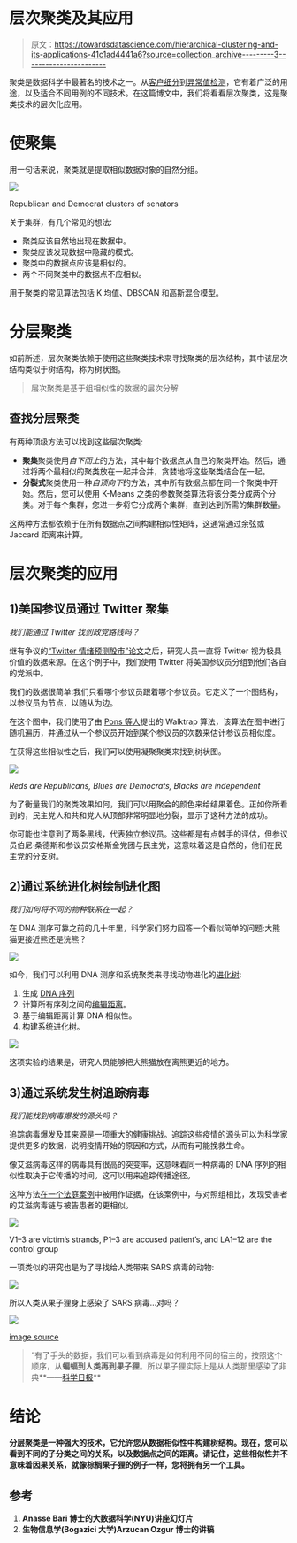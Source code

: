 # 层次聚类及其应用

> 原文：<https://towardsdatascience.com/hierarchical-clustering-and-its-applications-41c1ad4441a6?source=collection_archive---------3----------------------->

聚类是数据科学中最著名的技术之一。从[客户细分](/clustering-algorithms-for-customer-segmentation-af637c6830ac)到[异常值检测](https://www.datadoghq.com/blog/outlier-detection-algorithms-at-datadog/)，它有着广泛的用途，以及适合不同用例的不同技术。在这篇博文中，我们将看看层次聚类，这是聚类技术的层次化应用。

# 使聚集

用一句话来说，聚类就是提取相似数据对象的自然分组。

![](img/36e7bba14857676d7b6f1c0c6d470559.png)

Republican and Democrat clusters of senators

关于集群，有几个常见的想法:

*   聚类应该自然地出现在数据中。
*   聚类应该发现数据中隐藏的模式。
*   聚类中的数据点应该是相似的。
*   两个不同聚类中的数据点不应相似。

用于聚类的常见算法包括 K 均值、DBSCAN 和高斯混合模型。

# 分层聚类

如前所述，层次聚类依赖于使用这些聚类技术来寻找聚类的层次结构，其中该层次结构类似于树结构，称为树状图。

> 层次聚类是基于组相似性的数据的层次分解

## 查找分层聚类

有两种顶级方法可以找到这些层次聚类:

*   **聚集**聚类使用*自下而上*的方法，其中每个数据点从自己的聚类开始。然后，通过将两个最相似的聚类放在一起并合并，贪婪地将这些聚类结合在一起。
*   **分裂式**聚类使用一种*自顶向下*的方法，其中所有数据点都在同一个聚类中开始。然后，您可以使用 K-Means 之类的参数聚类算法将该分类分成两个分类。对于每个集群，您进一步将它分成两个集群，直到达到所需的集群数量。

这两种方法都依赖于在所有数据点之间构建相似性矩阵，这通常通过余弦或 Jaccard 距离来计算。

# 层次聚类的应用

## 1)美国参议员通过 Twitter 聚集

*我们能通过 Twitter 找到政党路线吗？*

继有争议的[“Twitter 情绪预测股市”论文](https://www.sciencedirect.com/science/article/pii/S187775031100007X)之后，研究人员一直将 Twitter 视为极具价值的数据来源。在这个例子中，我们使用 Twitter 将美国参议员分组到他们各自的党派中。

我们的数据很简单:我们只看哪个参议员跟着哪个参议员。它定义了一个图结构，以参议员为节点，以随从为边。

在这个图中，我们使用了由 [Pons 等人](https://www-complexnetworks.lip6.fr/~latapy/Publis/communities.pdf)提出的 Walktrap 算法，该算法在图中进行随机遍历，并通过从一个参议员开始到某个参议员的次数来估计参议员相似度。

在获得这些相似性之后，我们可以使用凝聚聚类来找到树状图。

![](img/386d10b36e833014f84c138136ef09ae.png)

*Reds are Republicans, Blues are Democrats, Blacks are independent*

为了衡量我们的聚类效果如何，我们可以用聚会的颜色来给结果着色。正如你所看到的，民主党人和共和党人从顶部非常明显地分裂，显示了这种方法的成功。

你可能也注意到了两条黑线，代表独立参议员。这些都是有点棘手的评估，但参议员伯尼·桑德斯和参议员安格斯金党团与民主党，这意味着这是自然的，他们在民主党的分支树。

## 2)通过系统进化树绘制进化图

*我们如何将不同的物种联系在一起？*

在 DNA 测序可靠之前的几十年里，科学家们努力回答一个看似简单的问题:大熊猫更接近熊还是浣熊？

![](img/16930c87d6fcbd2dff45c3703788ddb9.png)

如今，我们可以利用 DNA 测序和系统聚类来寻找动物进化的[进化树](https://en.wikipedia.org/wiki/Phylogenetic_tree):

1.  生成 [DNA 序列](https://en.wikipedia.org/wiki/DNA_sequencing)
2.  计算所有序列之间的[编辑距离](https://en.wikipedia.org/wiki/Edit_distance)。
3.  基于编辑距离计算 DNA 相似性。
4.  构建系统进化树。

![](img/247520119d29747d78c897171bd3c4ba.png)

这项实验的结果是，研究人员能够把大熊猫放在离熊更近的地方。

## 3)通过系统发生树追踪病毒

*我们能找到病毒爆发的源头吗？*

追踪病毒爆发及其来源是一项重大的健康挑战。追踪这些疫情的源头可以为科学家提供更多的数据，说明疫情开始的原因和方式，从而有可能挽救生命。

像艾滋病毒这样的病毒具有很高的突变率，这意味着同一种病毒的 DNA 序列的相似性取决于它传播的时间。这可以用来追踪传播途径。

这种方法[在一个法庭案例](http://www.pnas.org/content/99/22/14292)中被用作证据，在该案例中，与对照组相比，发现受害者的艾滋病毒链与被告患者的更相似。

![](img/21c0ddcc61704a87c115131c3fe54929.png)

V1–3 are victim’s strands, P1–3 are accused patient’s, and LA1–12 are the control group

一项类似的研究也是为了寻找给人类带来 SARS 病毒的动物:

![](img/2af67656ab71d6546c3b8ffe264ec4bb.png)

所以人类从果子狸身上感染了 SARS 病毒…对吗？

![](img/43caaa5c773b1996a2a47fd8d77ae0a4.png)

[image source](https://www.lifegate.com/people/news/kopi-luwak-coffee-asian-palm-civets)

> “有了手头的数据，我们可以看到病毒是如何利用不同的宿主的，按照这个顺序，从**蝙蝠到人类再到果子狸**。所以果子狸实际上是从人类那里感染了非典**——[科学日报](https://www.sciencedaily.com/releases/2008/02/080219150146.htm)**

# **结论**

**分层聚类是一种强大的技术，它允许您从数据相似性中构建树结构。现在，您可以看到不同的子分类之间的关系，以及数据点之间的距离。请记住，这些相似性并不意味着因果关系，就像棕榈果子狸的例子一样，您将拥有另一个工具。**

## **参考**

1.  **Anasse Bari 博士的大数据科学(NYU)讲座幻灯片**
2.  **生物信息学(Bogazici 大学)Arzucan Ozgur 博士的讲稿**